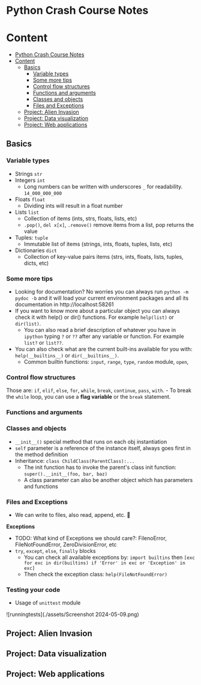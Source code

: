 # Python Crash Course Notes

# Content
- [Python Crash Course Notes](#python-crash-course-notes)
- [Content](#content)
    - [Basics](#basics)
        - [Variable types](#variable-types)
        - [Some more tips](#some-more-tips)
        - [Control flow structures](#control-flow-structures)
        - [Functions and arguments](#functions-and-arguments)
        - [Classes and objects](#classes-and-objects)
        - [Files and Exceptions](#files-and-exceptions)
    - [Project: Alien Invasion](#project-alien-invasion)
    - [Project: Data visualization](#project-data-visualization)
    - [Project: Web applications](#project-web-applications)

## Basics
### Variable types
- Strings `str`
- Integers `int`
    - Long numbers can be written with underscores `_` for readability. `14_000_000_000`
- Floats `float`
    - Dividing ints will result in a float number
- Lists `list`
    - Collection of items (ints, strs, floats, lists, etc)
    - `.pop()`, `del x[x]`, `.remove()` remove items from a list, pop returns the value
- Tuples: `tuple`
    - Immutable list of items (strings, ints, floats, tuples, lists, etc)
- Dictionaries `dict`
    - Collection of key-value pairs items (strs, ints, floats, lists, tuples, dicts, etc)

### Some more tips
- Looking for documentation? No worries you can always run `python -m pydoc -b` and it will load your current environment packages and all its documentation in http://localhost:58261
- If you want to know more about a particular object you can always check it with help() or dir() functions. For example `help(list)` or `dir(list)`.
    - You can also read a brief description of whatever you have in `ipython` typing `?` or `??` after any variable or function. For example `list?` or `list??`.
- You can also check what are the current built-ins available for you with: `help(__builtins__)` or `dir(__builtins__)`.
    - Common builtin functions: `input`, `range`, `type`, `random` module, `open`, 

### Control flow structures
Those are: `if`, `elif`, `else`, `for`, `while`, `break`, `continue`, `pass`, `with`.
    - To break the `while` loop, you can use a **flag variable** or the `break` statement.

### Functions and arguments

### Classes and objects
- `__init__()` special method that runs on each obj instantiation
- `self` parameter is a reference of the instance itself, always goes first in the method definition
- Inheritance: `class ChildClass(ParentClass):...`
    - The init function has to invoke the parent's class init function: `super().__init__(foo, bar, baz)`
    - A class parameter can also be another object which has parameters and functions

### Files and Exceptions
- We can write to files, also read, append, etc. :duck:

**Exceptions**
- TODO: What kind of Exceptions we should care?: FilenoError, FileNotFoundError, ZeroDivisionError, etc
- `try`, `except`, `else`, `finally` blocks
    - You can check all available exceptions by: `import builtins` then `[exc for exc in dir(builtins) if 'Error' in exc or 'Exception' in exc]`
    - Then check the exception class: `help(FileNotFoundError)`

### Testing your code
- Usage of `unittest` module

![runningtests](./assets/Screenshot 2024-05-09.png)

## Project: Alien Invasion

## Project: Data visualization
## Project: Web applications
